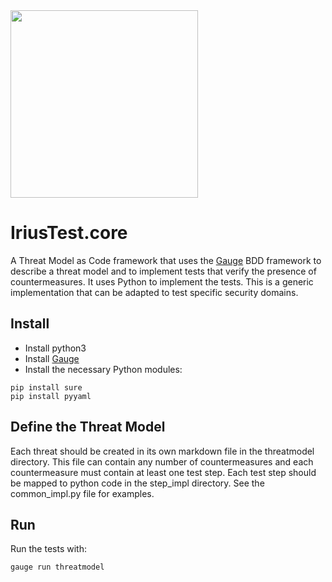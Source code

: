 <img src="https://github.com/continuumsecurity/IriusTest.core/blob/master/themes/default/assets/images/logo_iriustest.png" width="300px"/>

# IriusTest.core
A Threat Model as Code framework that uses the [Gauge](https://gauge.org) BDD framework to describe a threat model and to implement tests that verify the presence of countermeasures. It uses Python to implement the tests.  This is a generic implementation that can be adapted to test specific security domains.

## Install
* Install python3
* Install [Gauge](https://gauge.org/getting-started-guide/quick-install/)
* Install the necessary Python modules:
```
pip install sure
pip install pyyaml
```

## Define the Threat Model
Each threat should be created in its own markdown file in the threatmodel directory.  This file can contain any number of countermeasures and each countermeasure must contain at least one test step.
Each test step should be mapped to python code in the step_impl directory.  See the common_impl.py file for examples.

## Run
Run the tests with:
```
gauge run threatmodel
```
